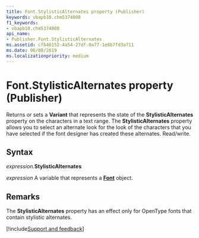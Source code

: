 ```yaml
---
title: Font.StylisticAlternates property (Publisher)
keywords: vbapb10.chm5374008
f1_keywords:
- vbapb10.chm5374008
api_name:
- Publisher.Font.StylisticAlternates
ms.assetid: cfb46152-4a54-27df-0a77-1e8b7fd3a711
ms.date: 06/08/2019
ms.localizationpriority: medium
---
```



# Font.StylisticAlternates property (Publisher)

Returns or sets a **Variant** that represents the state of the **StylisticAlternates** property on the characters in a text range. The **StylisticAlternates** property allows you to select an alternate look for the look of the characters that you have selected if the font designer has created these alternates. Read/write.


## Syntax

_expression_.**StylisticAlternates**

_expression_ A variable that represents a **[Font](Publisher.Font.md)** object.


## Remarks

The **StylisticAlternates** property has an effect only for OpenType fonts that contain stylistic alternates.


[!include[Support and feedback](~/includes/feedback-boilerplate.md)]